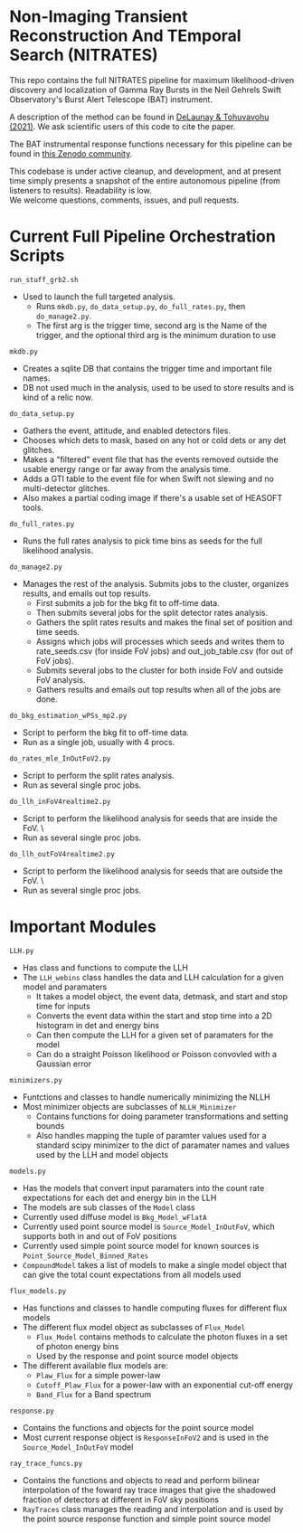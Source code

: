 # Non-Imaging Transient Reconstruction And TEmporal Search (NITRATES)

This repo contains the full NITRATES pipeline for maximum likelihood-driven discovery and localization of Gamma Ray Bursts in the Neil Gehrels Swift Observatory's Burst Alert Telescope (BAT) instrument. 

A description of the method can be found in [DeLaunay & Tohuvavohu (2021)](https://arxiv.org/abs/2111.01769). We ask scientific users of this code to cite the paper.

The BAT instrumental response functions necessary for this pipeline can be found in [this Zenodo community](https://zenodo.org/communities/swift-bat).

This codebase is under active cleanup, and development, and at present time simply presents a snapshot of the entire autonomous pipeline (from listeners to results). Readability is low. \
We welcome questions, comments, issues, and pull requests.

# Current Full Pipeline Orchestration Scripts

`run_stuff_grb2.sh`
* Used to launch the full targeted analysis. 
  * Runs `mkdb.py`, `do_data_setup.py`, `do_full_rates.py`, then `do_manage2.py`.
  * The first arg is the trigger time, second arg is the Name of the trigger, and the optional third arg is the minimum duration to use

`mkdb.py` 
* Creates a sqlite DB that contains the trigger time and important file names.
* DB not used much in the analysis, used to be used to store results and is kind of a relic now.

`do_data_setup.py`
* Gathers the event, attitude, and enabled detectors files.
* Chooses which dets to mask, based on any hot or cold dets or any det glitches.
* Makes a "filtered" event file that has the events removed outside the usable energy range or far away from the analysis time.
* Adds a GTI table to the event file for when Swift not slewing and no multi-detector glitches.
* Also makes a partial coding image if there's a usable set of HEASOFT tools.

`do_full_rates.py`
* Runs the full rates analysis to pick time bins as seeds for the full likelihood analysis.

`do_manage2.py` 
* Manages the rest of the analysis. Submits jobs to the cluster, organizes results, and emails out top results.
  * First submits a job for the bkg fit to off-time data. 
  * Then submits several jobs for the split detector rates analysis. 
  * Gathers the split rates results and makes the final set of position and time seeds. 
  * Assigns which jobs will processes which seeds and writes them to rate_seeds.csv (for inside FoV jobs) and out_job_table.csv (for out of FoV jobs). 
  * Submits several jobs to the cluster for both inside FoV and outside FoV analysis. 
  * Gathers results and emails out top results when all of the jobs are done.

`do_bkg_estimation_wPSs_mp2.py` 
* Script to perform the bkg fit to off-time data. 
* Run as a single job, usually with 4 procs.

`do_rates_mle_InOutFoV2.py`
* Script to perform the split rates analysis.
* Run as several single proc jobs.

`do_llh_inFoV4realtime2.py`
* Script to perform the likelihood analysis for seeds that are inside the FoV. \
* Run as several single proc jobs.

`do_llh_outFoV4realtime2.py`
* Script to perform the likelihood analysis for seeds that are outside the FoV. \
* Run as several single proc jobs.


# Important Modules 

`LLH.py`
* Has class and functions to compute the LLH
* The `LLH_webins` class handles the data and LLH calculation for a given model and paramaters
  * It takes a model object, the event data, detmask, and start and stop time for inputs 
  * Converts the event data within the start and stop time into a 2D histogram in det and energy bins
  * Can then compute the LLH for a given set of paramaters for the model
  * Can do a straight Poisson likelihood or Poisson convovled with a Gaussian error

`minimizers.py`
* Funtctions and classes to handle numerically minimizing the NLLH
* Most minimizer objects are subclasses of `NLLH_Minimizer`
  * Contains functions for doing parameter transformations and setting bounds
  * Also handles mapping the tuple of paramter values used for a standard scipy minimizer to the dict of paramater names and values used by the LLH and model objects

`models.py`
* Has the models that convert input paramaters into the count rate expectations for each det and energy bin in the LLH
* The models are sub classes of the `Model` class
* Currently used diffuse model is `Bkg_Model_wFlatA`
* Currently used point source model is `Source_Model_InOutFoV`, which supports both in and out of FoV positions
* Currently used simple point source model for known sources is `Point_Source_Model_Binned_Rates`
* `CompoundModel` takes a list of models to make a single model object that can give the total count expectations from all models used

`flux_models.py`
* Has functions and classes to handle computing fluxes for different flux models
* The different flux model object as subclasses of `Flux_Model`
  * `Flux_Model` contains methods to calculate the photon fluxes in a set of photon energy bins
  * Used by the response and point source model objects
* The different available flux models are:
  * `Plaw_Flux` for a simple power-law
  * `Cutoff_Plaw_Flux` for a power-law with an exponential cut-off energy
  * `Band_Flux` for a Band spectrum 

`response.py`
* Contains the functions and objects for the point source model
* Most current response object is `ResponseInFoV2` and is used in the `Source_Model_InOutFoV` model

`ray_trace_funcs.py`
* Contains the functions and objects to read and perform bilinear interpolation of the foward ray trace images that give the shadowed fraction of detectors at different in FoV sky positions
* `RayTraces` class manages the reading and interpolation and is used by the point source response function and simple point source model

